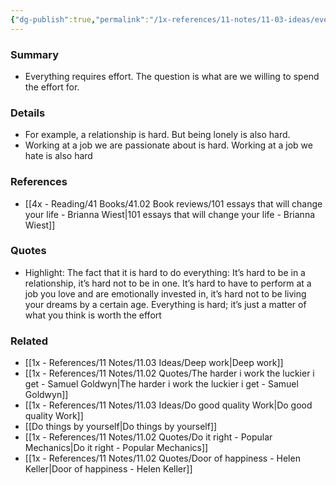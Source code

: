 ```yaml
---
{"dg-publish":true,"permalink":"/1x-references/11-notes/11-03-ideas/everything-is-hard-what-is-worth-the-effort/","title":"Everything is hard - what is worth the effort","created":"2022-11-14T21:33:32.000+03:00","updated":"2024-02-14T20:18:32.792+03:00"}
---
```



### Summary
- Everything requires effort. The question is what are we willing to spend the effort for.

### Details
- For example, a relationship is hard. But being lonely is also hard.
- Working at a job we are passionate about is hard. Working at a job we hate is also hard

### References
- [[4x - Reading/41 Books/41.02 Book reviews/101 essays that will change your life - Brianna Wiest\|101 essays that will change your life - Brianna Wiest]]

### Quotes
- Highlight: The fact that it is hard to do everything: It’s hard to be in a relationship, it’s hard not to be in one. It’s hard to have to perform at a job you love and are emotionally invested in, it’s hard not to be living your dreams by a certain age. Everything is hard; it’s just a matter of what you think is worth the effort

### Related
- [[1x - References/11 Notes/11.03 Ideas/Deep work\|Deep work]]
- [[1x - References/11 Notes/11.02 Quotes/The harder i work the luckier i get - Samuel Goldwyn\|The harder i work the luckier i get - Samuel Goldwyn]]
- [[1x - References/11 Notes/11.03 Ideas/Do good quality Work\|Do good quality Work]]
- [[Do things by yourself\|Do things by yourself]]
- [[1x - References/11 Notes/11.02 Quotes/Do it right - Popular Mechanics\|Do it right - Popular Mechanics]]
- [[1x - References/11 Notes/11.02 Quotes/Door of happiness - Helen Keller\|Door of happiness - Helen Keller]]